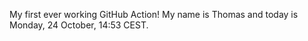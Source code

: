My first ever working GitHub Action!
My name is Thomas and today is Monday, 24 October, 14:53 CEST. 
